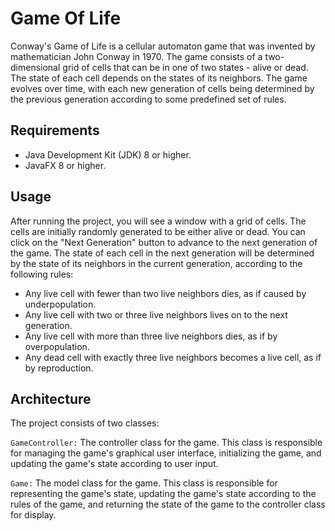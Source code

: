 
# Game Of Life
Conway's Game of Life is a cellular automaton game that was invented by mathematician John Conway in 1970. The game consists of a two-dimensional grid of cells that can be in one of two states - alive or dead. The state of each cell depends on the states of its neighbors. The game evolves over time, with each new generation of cells being determined by the previous generation according to some predefined set of rules.

## Requirements
- Java Development Kit (JDK) 8 or higher.
- JavaFX 8 or higher.

## Usage
After running the project, you will see a window with a grid of cells. The cells are initially randomly generated to be either alive or dead. You can click on the "Next Generation" button to advance to the next generation of the game. The state of each cell in the next generation will be determined by the state of its neighbors in the current generation, according to the following rules:

- Any live cell with fewer than two live neighbors dies, as if caused by underpopulation.
- Any live cell with two or three live neighbors lives on to the next generation.
- Any live cell with more than three live neighbors dies, as if by overpopulation.
- Any dead cell with exactly three live neighbors becomes a live cell, as if by reproduction.

## Architecture
The project consists of two classes:

`GameController:` The controller class for the game. This class is responsible for managing the game's graphical user interface, initializing the game, and updating the game's state according to user input.

`Game:` The model class for the game. This class is responsible for representing the game's state, updating the game's state according to the rules of the game, and returning the state of the game to the controller class for display.

